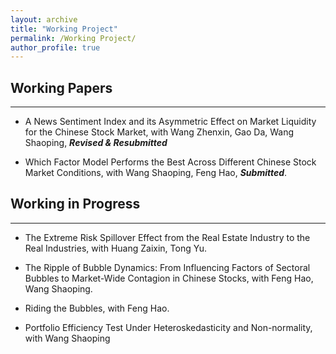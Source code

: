 ```yaml
---
layout: archive
title: "Working Project"
permalink: /Working Project/
author_profile: true
---
```


## Working Papers
---
* A News Sentiment Index and its Asymmetric Effect on Market Liquidity for the Chinese Stock Market, with Wang Zhenxin, Gao Da, Wang Shaoping, ***Revised & Resubmitted***

* Which Factor Model Performs the Best Across Different Chinese Stock Market Conditions, with Wang Shaoping, Feng Hao, ***Submitted***.

## Working in Progress
---
* The Extreme Risk Spillover Effect from the Real Estate Industry to the Real Industries, with Huang Zaixin, Tong Yu.
  
* The Ripple of Bubble Dynamics: From Influencing Factors of Sectoral Bubbles to Market-Wide Contagion in Chinese Stocks, with Feng Hao, Wang Shaoping.
  
* Riding the Bubbles, with Feng Hao.

* Portfolio Efficiency Test Under Heteroskedasticity and Non-normality, with Wang Shaoping
